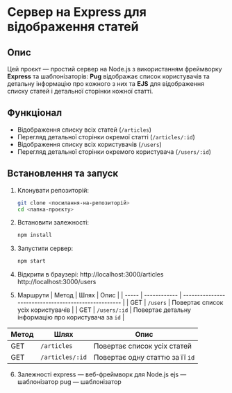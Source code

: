 # Сервер на Express для відображення статей

## Опис
Цей проєкт — простий сервер на Node.js з використанням фреймворку **Express** та шаблонізаторів: **Pug** відображає список користувачів та детальну інформацію про кожного з них та
**EJS** для відображення списку статей і детальної сторінки кожної статті.

## Функціонал
- Відображення списку всіх статей (`/articles`)
- Перегляд детальної сторінки окремої статті (`/articles/:id`)
- Відображення списку всіх користувачів (`/users`)
- Перегляд детальної сторінки окремого користувача (`/users/:id`)

## Встановлення та запуск

1. Клонувати репозиторій:
   ```bash
   git clone <посилання-на-репозиторій>
   cd <папка-проєкту>
   
2. Встановити залежності:
   ```bash
   npm install

3. Запустити сервер:
   ```bash
   npm start
   
4. Відкрити в браузері:
http://localhost:3000/articles
http://localhost:3000/users

5. Маршрути
| Метод | Шлях         | Опис                                                 |
| ----- | ------------ | ---------------------------------------------------- |
| GET   | `/users`     | Повертає список усіх користувачів                    |
| GET   | `/users/:id` | Повертає детальну інформацію про користувача за `id` |


| Метод | Шлях            | Опис                            |
| ----- | --------------- | ------------------------------- |
| GET   | `/articles`     | Повертає список усіх статей     |
| GET   | `/articles/:id` | Повертає одну статтю за її `id` |

6. Залежності
express — веб-фреймворк для Node.js
ejs — шаблонізатор
pug — шаблонізатор



